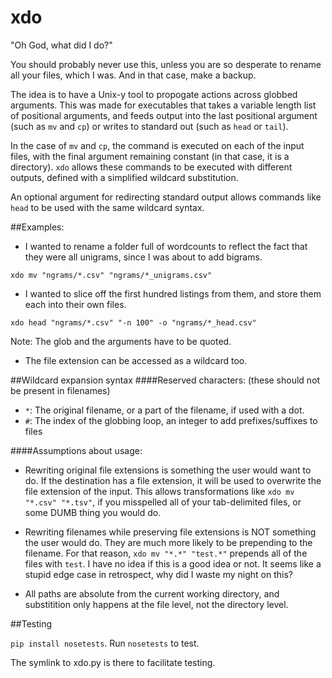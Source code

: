 xdo
======

"Oh God, what did I do?"

You should probably never use this, unless you are so desperate to rename
all your files, which I was. And in that case, make a backup. 

The idea is to have a Unix-y tool to propogate actions across globbed
arguments. This was made for executables that takes a variable length
list of positional arguments, and feeds output into the last positional
argument (such as `mv` and `cp`) or writes to standard out (such as
`head` or `tail`).

In the case of `mv` and `cp`, the command is executed on each of the input
files, with the final argument remaining constant (in that case, it is a
directory). `xdo` allows these commands to be executed with different outputs,
defined with a simplified wildcard substitution.

An optional argument for redirecting standard output allows commands like `head`
to be used with the same wildcard syntax.

##Examples:
- I wanted to rename a folder full of wordcounts to reflect the fact that they were all
unigrams, since I was about to add bigrams.

`xdo mv "ngrams/*.csv" "ngrams/*_unigrams.csv"`

- I wanted to slice off the first hundred listings from them, and store them
each into their own files.

`xdo head "ngrams/*.csv" "-n 100" -o "ngrams/*_head.csv"`

Note: The glob and the arguments have to be quoted.

- The file extension can be accessed as a wildcard too.


##Wildcard expansion syntax
####Reserved characters: (these should not be present in filenames)
* `*`: The original filename, or a part of the filename, if used with a dot.
* `#`: The index of the globbing loop, an integer to add prefixes/suffixes 
to files

####Assumptions about usage:

* Rewriting original file extensions is something the user would want to do.
If the destination has a file extension, it will be used to overwrite the
file extension of the input. This allows transformations like
`xdo mv "*.csv" "*.tsv"`, if you misspelled all of your tab-delimited files,
or some DUMB thing you would do.

* Rewriting filenames while preserving file extensions is NOT something the user
would do. They are much more likely to be prepending to the filename. For that
reason, `xdo mv "*.*" "test.*"` prepends all of the files with `test`. I have
no idea if this is a good idea or not. It seems like a stupid edge case in
retrospect, why did I waste my night on this?

* All paths are absolute from the current working directory, and substitition
only happens at the file level, not the directory level.

##Testing

`pip install nosetests`. Run `nosetests` to test.

The symlink to xdo.py is there to facilitate testing.
